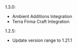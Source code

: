 1.3.0:
- Ambient Additions Integration
- Terra Firma Craft Integration

1.2.5:
- Update version range to 1.21.1